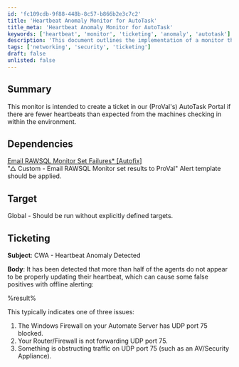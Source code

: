 ```yaml
---
id: 'fc109cdb-9f88-448b-8c57-b866b2e3c7c2'
title: 'Heartbeat Anomaly Monitor for AutoTask'
title_meta: 'Heartbeat Anomaly Monitor for AutoTask'
keywords: ['heartbeat', 'monitor', 'ticketing', 'anomaly', 'autotask']
description: 'This document outlines the implementation of a monitor that creates a ticket in ProVal's AutoTask Portal when fewer heartbeats than expected are detected from machines checking in within the environment. It includes dependencies, target settings, and ticketing details for alerts.'
tags: ['networking', 'security', 'ticketing']
draft: false
unlisted: false
---
```


## Summary

This monitor is intended to create a ticket in our (ProVal's) AutoTask Portal if there are fewer heartbeats than expected from the machines checking in within the environment.

## Dependencies

[Email RAWSQL Monitor Set Failures* [Autofix]](<../scripts/Email Creation - Computer Failure Only.md>)  
"△ Custom - Email RAWSQL Monitor set results to ProVal" Alert template should be applied.

## Target

Global - Should be run without explicitly defined targets.

## Ticketing

**Subject**: CWA - Heartbeat Anomaly Detected  

**Body**: It has been detected that more than half of the agents do not appear to be properly updating their heartbeat, which can cause some false positives with offline alerting:

%result%

This typically indicates one of three issues:

1. The Windows Firewall on your Automate Server has UDP port 75 blocked.
2. Your Router/Firewall is not forwarding UDP port 75.
3. Something is obstructing traffic on UDP port 75 (such as an AV/Security Appliance).
